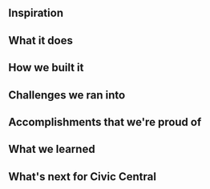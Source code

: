 ## Inspiration

## What it does

## How we built it

## Challenges we ran into

## Accomplishments that we're proud of

## What we learned

## What's next for Civic Central
